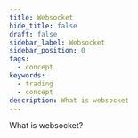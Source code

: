 ```yaml
---
title: Websocket
hide_title: false
draft: false
sidebar_label: Websocket
sidebar_position: 0
tags:
  - concept
keywords:
  - trading
  - concept
description: What is websocket
---
```


What is websocket?
